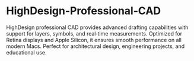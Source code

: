 # HighDesign-Professional-CAD
HighDesign professional CAD provides advanced drafting capabilities with support for layers, symbols, and real‑time measurements. Optimized for Retina displays and Apple Silicon, it ensures smooth performance on all modern Macs. Perfect for architectural design, engineering projects, and educational use.
